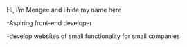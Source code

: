 Hi, I’m Mengee and i hide my name here

-Aspiring front-end developer 

-develop websites of small functionality for small companies

